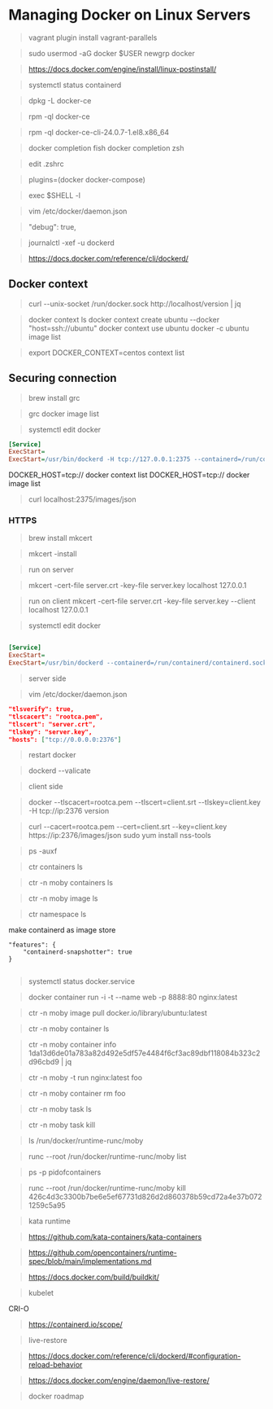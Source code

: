 # Managing Docker on Linux Servers

> vagrant plugin install vagrant-parallels

> sudo usermod -aG docker $USER
> newgrp docker

> https://docs.docker.com/engine/install/linux-postinstall/

> systemctl status containerd

> dpkg -L docker-ce

> rpm -ql  docker-ce

> rpm -ql  docker-ce-cli-24.0.7-1.el8.x86_64

> docker  completion fish
> docker  completion zsh


> edit .zshrc 

> plugins=(docker docker-compose)

> exec $SHELL -l

> vim /etc/docker/daemon.json

> "debug": true,


> journalctl -xef -u dockerd

> https://docs.docker.com/reference/cli/dockerd/


## Docker context

> curl --unix-socket /run/docker.sock http://localhost/version | jq

> docker context ls
> docker context create ubuntu --docker "host=ssh://ubuntu"
> docker context use ubuntu
> docker -c ubuntu image list

> export DOCKER_CONTEXT=centos context list

## Securing connection

> brew install grc

> grc docker image list

> systemctl edit docker


```ini
[Service]
ExecStart=
ExecStart=/usr/bin/dockerd -H tcp://127.0.0.1:2375 --containerd=/run/containerd/containerd.sock
```
DOCKER_HOST=tcp:// docker context list
DOCKER_HOST=tcp:// docker image list

> curl localhost:2375/images/json

### HTTPS

> brew install mkcert

> mkcert -install

> run on server

> mkcert -cert-file server.crt -key-file  server.key localhost 127.0.0.1

> run on client
> mkcert -cert-file server.crt -key-file  server.key --client localhost 127.0.0.1

> systemctl edit docker

```ini

[Service]
ExecStart=
ExecStart=/usr/bin/dockerd --containerd=/run/containerd/containerd.sock
```
> server side

> vim /etc/docker/daemon.json

```json
"tlsverify": true,
"tlscacert": "rootca.pem",
"tlscert": "server.crt",
"tlskey": "server.key",
"hosts": ["tcp://0.0.0.0:2376"]

```
> restart docker

> dockerd --valicate

> client side


> docker --tlscacert=rootca.pem --tlscert=client.srt --tlskey=client.key -H tcp://ip:2376 version

> curl --cacert=rootca.pem --cert=client.srt --key=client.key https://ip:2376/images/json
> sudo yum install nss-tools


> ps -auxf

> ctr containers ls

> ctr -n moby containers ls

> ctr -n moby image ls

> ctr namespace ls


make containerd as image store

```
"features": {
    "containerd-snapshotter": true
}


```

> systemctl status docker.service

> docker container run  -i -t --name web -p 8888:80 nginx:latest


> ctr -n moby image pull docker.io/library/ubuntu:latest

> ctr -n moby container ls

> ctr -n moby container info 1da13d6de01a783a82d492e5df57e4484f6cf3ac89dbf118084b323c2d96cbd9  | jq

> ctr -n moby -t run nginx:latest foo

> ctr -n moby container rm foo

> ctr -n moby task ls

> ctr -n moby task kill


> ls /run/docker/runtime-runc/moby

> runc --root /run/docker/runtime-runc/moby list


> ps -p pidofcontainers

> runc --root /run/docker/runtime-runc/moby kill 426c4d3c3300b7be6e5ef67731d826d2d860378b59cd72a4e37b0721259c5a95


> kata runtime

> https://github.com/kata-containers/kata-containers

> https://github.com/opencontainers/runtime-spec/blob/main/implementations.md

> https://docs.docker.com/build/buildkit/


> kubelet

CRI-O

> https://containerd.io/scope/


> live-restore


> https://docs.docker.com/reference/cli/dockerd/#configuration-reload-behavior


> https://docs.docker.com/engine/daemon/live-restore/

> docker roadmap

